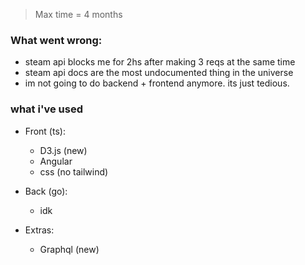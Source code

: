 > Max time = 4 months

### What went wrong:

- steam api blocks me for 2hs after making 3 reqs at the same time
- steam api docs are the most undocumented thing in the universe
- im not going to do backend + frontend anymore. its just tedious.

### what i've used

- Front (ts):

  - D3.js (new)
  - Angular
  - css (no tailwind)

- Back (go):

  - idk

- Extras:

  <!-- - Testing (new)
  - Docker (new)
  - Deploy (new)
  - GitHub Actions (? new) -->

  - Graphql (new)

